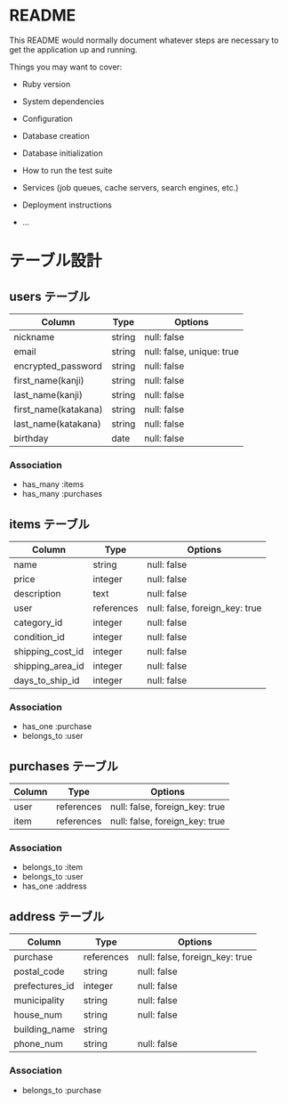 # README

This README would normally document whatever steps are necessary to get the
application up and running.

Things you may want to cover:

* Ruby version

* System dependencies

* Configuration

* Database creation

* Database initialization

* How to run the test suite

* Services (job queues, cache servers, search engines, etc.)

* Deployment instructions

* ...

# テーブル設計

## users テーブル

| Column               | Type   | Options                   |
| -------------------- | ------ | ------------------------- |
| nickname             | string | null: false               |
| email                | string | null: false, unique: true |
| encrypted_password   | string | null: false               |
| first_name(kanji)    | string | null: false               |
| last_name(kanji)     | string | null: false               |
| first_name(katakana) | string | null: false               |
| last_name(katakana)  | string | null: false               |
| birthday             | date   | null: false               |

### Association

- has_many :items
- has_many :purchases

## items テーブル

| Column           | Type          | Options                        |
| ---------------- | ------------- | ------------------------------ |
| name             | string        | null: false                    |
| price            | integer       | null: false                    |
| description      | text          | null: false                    |
| user             | references    | null: false, foreign_key: true |
| category_id      | integer       | null: false                    |
| condition_id     | integer       | null: false                    |
| shipping_cost_id | integer       | null: false                    |
| shipping_area_id | integer       | null: false                    |
| days_to_ship_id  | integer       | null: false                    |

### Association

- has_one       :purchase
- belongs_to    :user

## purchases テーブル

| Column      | Type       | Options                        |
| ----------- | ---------- | ------------------------------ |
| user        | references | null: false, foreign_key: true |
| item        | references | null: false, foreign_key: true |

### Association

- belongs_to :item
- belongs_to :user
- has_one    :address

## address テーブル

| Column         | Type       | Options                        |
| -------------- | ---------- | ------------------------------ |
| purchase       | references | null: false, foreign_key: true |
| postal_code    | string     | null: false                    |
| prefectures_id | integer    | null: false                    |
| municipality   | string     | null: false                    |
| house_num      | string     | null: false                    |
| building_name  | string     |                                |
| phone_num      | string     | null: false                    |

### Association

- belongs_to :purchase

